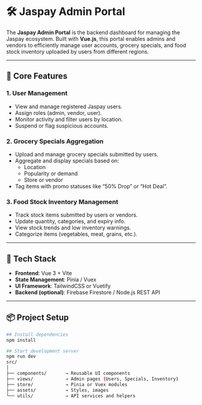 # 🛠️ Jaspay Admin Portal

The **Jaspay Admin Portal** is the backend dashboard for managing the Jaspay ecosystem. Built with **Vue.js**, this portal enables admins and vendors to efficiently manage user accounts, grocery specials, and food stock inventory uploaded by users from different regions.

---

## 🚀 Core Features

### 1. **User Management**
- View and manage registered Jaspay users.
- Assign roles (admin, vendor, user).
- Monitor activity and filter users by location.
- Suspend or flag suspicious accounts.

### 2. **Grocery Specials Aggregation**
- Upload and manage grocery specials submitted by users.
- Aggregate and display specials based on:
  - Location
  - Popularity or demand
  - Store or vendor
- Tag items with promo statuses like “50% Drop” or “Hot Deal”.

### 3. **Food Stock Inventory Management**
- Track stock items submitted by users or vendors.
- Update quantity, categories, and expiry info.
- View stock trends and low inventory warnings.
- Categorize items (vegetables, meat, grains, etc.).

---

## 🧱 Tech Stack

- **Frontend**: Vue 3 + Vite
- **State Management**: Pinia / Vuex
- **UI Framework**: TailwindCSS or Vuetify
- **Backend (optional)**: Firebase Firestore / Node.js REST API

---

## 📦 Project Setup

```bash
## Install dependencies
npm install

## Start development server
npm run dev
src/
│
├── components/       → Reusable UI components
├── views/            → Admin pages (Users, Specials, Inventory)
├── store/            → Pinia or Vuex modules
├── assets/           → Styles, images
└── utils/            → API services and helpers
